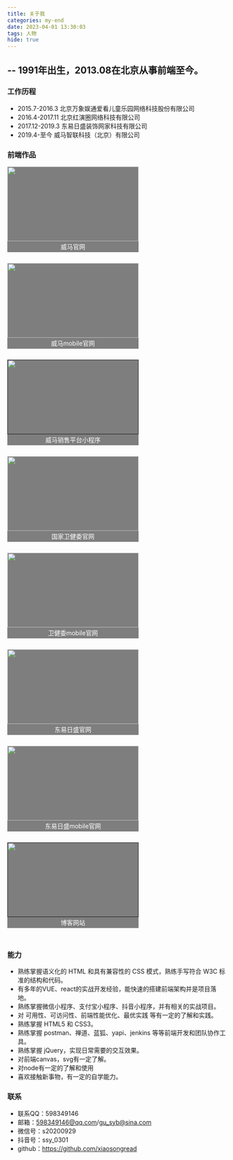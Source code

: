```yaml
---
title: 关于我
categories: my-end
date: 2023-04-01 13:30:03
tags: 人物
hide: true
---
```


## -- 1991年出生，2013.08在北京从事前端至今。

### 工作历程
+ 2015.7-2016.3 北京万象娱通爱看儿童乐园网络科技股份有限公司
+ 2016.4-2017.11 北京红演圈网络科技有限公司
+ 2017.12-2019.3 东易日盛装饰网家科技有限公司
+ 2019.4-至今 威马智联科技（北京）有限公司

### 前端作品

<div style="display: flex;flex-wrap: wrap;justify-content:flex-start;">
  <a href="https://www.wm-motor.com/" style="display:block;width:300px;height:170px;position:relative; margin: 0 30px 50px 0;background:rgba(0,0,0,.5);">
    <img src="/images/img-folder/my/wm.png" style="height: 100%;position:absolute;top:0;left:0;right:0;bottom:0;">
    <div style="width:100%;line-height:25px;background:rgba(0,0,0,.5);color:#fff;position:absolute;bottom:-25px;left:0;font-size: 14px;text-align:center;">威马官网</div>
  </a>
  <a href="https://www.wm-imotor.com/" style="display:block;width:300px;height:170px;position:relative; margin: 0 30px 50px 0;background:rgba(0,0,0,.5);">
    <img src="/images/img-folder/my/wm-2.png" style="height: 100%;margin:0 auto;display:block;position:absolute;top:0;left:0;right:0;bottom:0;">
    <div style="width:100%;line-height:25px;background:rgba(0,0,0,.5);color:#fff;position:absolute;bottom:-25px;left:0;font-size: 14px;text-align:center;">威马mobile官网</div>
  </a>
  <a href="" style="display:block;width:300px;height:170px;position:relative; margin: 0 30px 50px 0;background:rgba(0,0,0,.5);">
    <img src="/images/img-folder/my/wm-shop.jpg" style="height: 100%;margin:0 auto;display:block;position:absolute;top:0;left:0;right:0;bottom:0;">
    <div style="width:100%;line-height:25px;background:rgba(0,0,0,.5);color:#fff;position:absolute;bottom:-25px;left:0;font-size: 14px;text-align:center;">威马销售平台小程序</div>
  </a>
  <a href="https://www.ncme.org.cn/" style="display:block;width:300px;height:170px;position:relative; margin: 0 30px 50px 0;background:rgba(0,0,0,.5);">
    <img src="/images/img-folder/my/ncme-pc.png" style="height: 100%;position:absolute;top:0;left:0;right:0;bottom:0;">
    <div style="width:100%;line-height:25px;background:rgba(0,0,0,.5);color:#fff;position:absolute;bottom:-25px;left:0;font-size: 14px;text-align:center;">国家卫健委官网</div>
  </a>
  <a href="https://www.ncme.org.cn/ncme-h5/" style="display:block;width:300px;height:170px;position:relative; margin: 0 30px 50px 0;background:rgba(0,0,0,.5);">
    <img src="/images/img-folder/my/ncme-h5.png" style="height: 100%;margin:0 auto;display:block;position:absolute;top:0;left:0;right:0;bottom:0;">
    <div style="width:100%;line-height:25px;background:rgba(0,0,0,.5);color:#fff;position:absolute;bottom:-25px;left:0;font-size: 14px;text-align:center;">卫健委mobile官网</div>
  </a>
  <a href="https://www.dyrs.com.cn/" style="display:block;width:300px;height:170px;position:relative; margin: 0 30px 50px 0;background:rgba(0,0,0,.5);">
    <img src="/images/img-folder/my/dyrs-pc.png" style="height: 100%;">
    <div style="width:100%;line-height:25px;background:rgba(0,0,0,.5);color:#fff;position:absolute;bottom:-25px;left:0;font-size: 14px;text-align:center;">东易日盛官网</div>
  </a>
  <a href="https://m.dyrs.com.cn/" style="display:block;width:300px;height:170px;position:relative; margin: 0 30px 50px 0;background:rgba(0,0,0,.5);">
    <img src="/images/img-folder/my/dyrs-h5.png" style="height: 100%;margin:0 auto;display:block;position:absolute;top:0;left:0;right:0;bottom:0;">
    <div style="width:100%;line-height:25px;background:rgba(0,0,0,.5);color:#fff;position:absolute;bottom:-25px;left:0;font-size: 14px;text-align:center;">东易日盛mobile官网</div>
  </a>
  <a href="" style="display:block;width:300px;height:170px;position:relative; margin: 0 30px 50px 0;background:rgba(0,0,0,.5);">
    <img src="/images/img-folder/2023/n1.png" style="height: 100%;margin:0 auto;display:block;position:absolute;top:0;left:0;right:0;bottom:0;">
    <div style="width:100%;line-height:25px;background:rgba(0,0,0,.5);color:#fff;position:absolute;bottom:-25px;left:0;font-size: 14px;text-align:center;">博客网站</div>
  </a>
</div>

### 能力

+ 熟练掌握语义化的 HTML 和具有兼容性的 CSS 模式，熟练手写符合 W3C 标准的结构和代码。
+ 有多年的VUE、react的实战开发经验，能快速的搭建前端架构并是项目落地。
+ 熟练掌握微信小程序、支付宝小程序、抖音小程序，并有相关的实战项目。
+ 对 可用性、可访问性、前端性能优化、最优实践 等有一定的了解和实践。
+ 熟练掌握 HTML5 和 CSS3。
+ 熟练掌握 postman、禅道、蓝狐、yapi、jenkins 等等前端开发和团队协作工具。
+ 熟练掌握 jQuery，实现日常需要的交互效果。
+ 对前端canvas，svg有一定了解。
+ 对node有一定的了解和使用
+ 喜欢接触新事物，有一定的自学能力。

### 联系
+ 联系QQ：598349146
+ 邮箱：598349146@qq.com/gu_syb@sina.com
+ 微信号：s20200929
+ 抖音号：ssy_0301
+ github：https://github.com/xiaosongread
